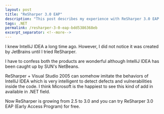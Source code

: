 ```yaml
---
layout: post
title: "ReSharper 3.0 EAP"
description: "This post describes my experience with ReSharper 3.0 EAP."
tags: .NET
permalink: /resharper-3-0-eap-bdd5386368eb
excerpt_separator: <!--more-->
---
```


I knew IntelliJ IDEA a long time ago. However, I did not notice it was created by JetBrains until I tried ReSharper.

I have to confess both the products are wonderful although IntelliJ IDEA has been caught up by SUN's NetBeans.

ReSharper + Visual Studio 2005 can somehow imitate the behaviors of IntelliJ IDEA which is very intelligent to detect defects and vulnerabilities inside the code. I think Microsoft is the happiest to see this kind of add in available in .NET field.

Now ReSharper is growing from 2.5 to 3.0 and you can try ReSharper 3.0 EAP (Early Access Program) for free.
<!--more-->
